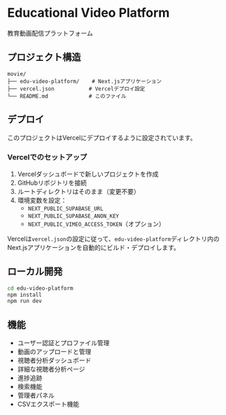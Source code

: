 # Educational Video Platform

教育動画配信プラットフォーム

## プロジェクト構造

```
movie/
├── edu-video-platform/    # Next.jsアプリケーション
├── vercel.json           # Vercelデプロイ設定
└── README.md             # このファイル
```

## デプロイ

このプロジェクトはVercelにデプロイするように設定されています。

### Vercelでのセットアップ

1. Vercelダッシュボードで新しいプロジェクトを作成
2. GitHubリポジトリを接続
3. ルートディレクトリはそのまま（変更不要）
4. 環境変数を設定：
   - `NEXT_PUBLIC_SUPABASE_URL`
   - `NEXT_PUBLIC_SUPABASE_ANON_KEY`
   - `NEXT_PUBLIC_VIMEO_ACCESS_TOKEN`（オプション）

Vercelは`vercel.json`の設定に従って、`edu-video-platform`ディレクトリ内のNext.jsアプリケーションを自動的にビルド・デプロイします。

## ローカル開発

```bash
cd edu-video-platform
npm install
npm run dev
```

## 機能

- ユーザー認証とプロファイル管理
- 動画のアップロードと管理
- 視聴者分析ダッシュボード
- 詳細な視聴者分析ページ
- 進捗追跡
- 検索機能
- 管理者パネル
- CSVエクスポート機能